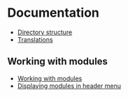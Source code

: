 # Documentation

* [Directory structure](/documentation/directory_structure.md)
* [Translations](/app/src/i18n/README.md)


## Working with modules

* [Working with modules](/documentation/working-with-modules.md)
* [Displaying modules in header menu](/app/src/header/modules-menu.md)